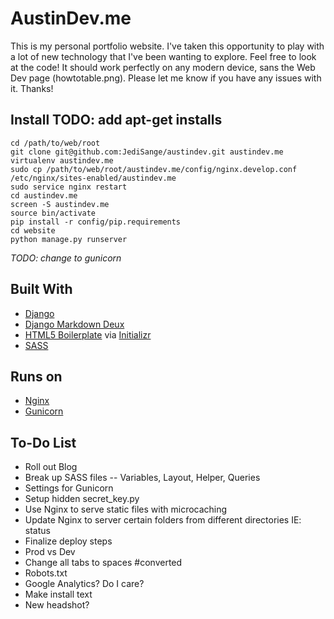 # AustinDev.me
This is my personal portfolio website.  I've taken this opportunity to play with a lot of new technology that I've been wanting to explore.  Feel free to look at the code!  It should work perfectly on any modern device, sans the Web Dev page (howtotable.png).  Please let me know if you have any issues with it.  Thanks!

## Install TODO: add apt-get installs
    cd /path/to/web/root  
    git clone git@github.com:JediSange/austindev.git austindev.me  
    virtualenv austindev.me  
    sudo cp /path/to/web/root/austindev.me/config/nginx.develop.conf /etc/nginx/sites-enabled/austindev.me  
    sudo service nginx restart  
    cd austindev.me  
    screen -S austindev.me  
    source bin/activate  
    pip install -r config/pip.requirements  
    cd website  
    python manage.py runserver  
*TODO: change to gunicorn*  

## Built With
- [Django](https://www.djangoproject.com/)
- [Django Markdown Deux](https://github.com/trentm/django-markdown-deux)
- [HTML5 Boilerplate](http://html5boilerplate.com/) via [Initializr](http://www.initializr.com/)
- [SASS](http://sass-lang.com/)

## Runs on
- [Nginx](http://nginx.com/)
- [Gunicorn](http://gunicorn.org/)

## To-Do List
- Roll out Blog
- Break up SASS files -- Variables, Layout, Helper, Queries
- Settings for Gunicorn
- Setup hidden secret_key.py
- Use Nginx to serve static files with microcaching
- Update Nginx to server certain folders from different directories IE: status
- Finalize deploy steps
- Prod vs Dev
- Change all tabs to spaces #converted
- Robots.txt
- Google Analytics?  Do I care?
- Make install text
- New headshot?
